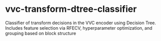 # vvc-transform-dtree-classifier
Classifier of transform decisions in the VVC encoder using Decision Tree. Includes feature selection via RFECV, hyperparameter optimization, and grouping based on block structure
